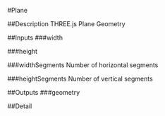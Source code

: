 #Plane

##Description
THREE.js Plane Geometry

##Inputs
###width


###height


###widthSegments
Number of horizontal segments

###heightSegments
Number of vertical segments

##Outputs
###geometry


##Detail

